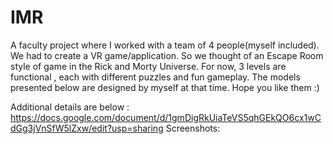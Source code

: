 # IMR
A faculty project where I worked with a team of 4 people(myself included). We had to create a VR game/application. So we thought of an Escape Room style of game in the Rick and Morty Universe. 
For now, 3 levels are functional , each with different puzzles and fun gameplay. 
The models presented below are designed by myself at that time. Hope you like them :)

Additional details are below : 
https://docs.google.com/document/d/1gmDigRkUiaTeVS5qhGEkQO6cx1wCdGg3jVnSfW5lZxw/edit?usp=sharing
Screenshots: 

